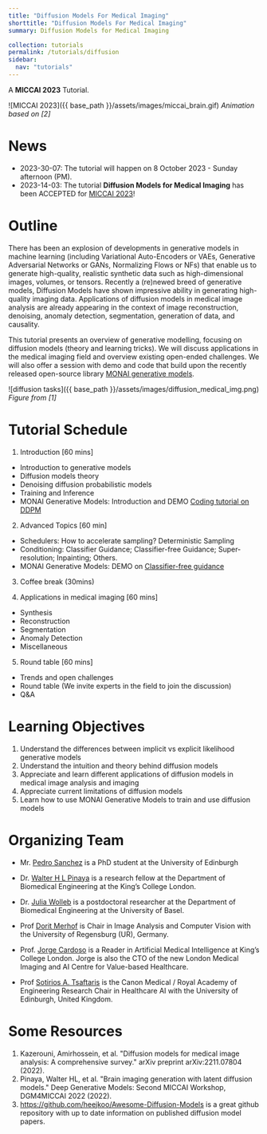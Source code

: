 ```yaml
---
title: "Diffusion Models For Medical Imaging"
shorttitle: "Diffusion Models For Medical Imaging"
summary: Diffusion Models for Medical Imaging

collection: tutorials
permalink: /tutorials/diffusion
sidebar:
  nav: "tutorials"
---
```



A **MICCAI 2023** Tutorial.

![MICCAI 2023]({{ base_path }}/assets/images/miccai_brain.gif)
*Animation based on [2]*
<!---
Gif was generated based on https://www.youtube.com/watch?v=eQbi41lZgy4&ab_channel=NuxttuxCreativeStudio
-->

# News 

- 2023-30-07: The tutorial will happen on 8 October 2023 - Sunday afternoon (PM).
- 2023-14-03: The tutorial **Diffusion Models for Medical Imaging** has been ACCEPTED for [MICCAI 2023](https://conferences.miccai.org/2023/en/default.asp)!

# Outline

There has been an explosion of developments in generative models in machine learning (including Variational Auto-Encoders or VAEs, Generative Adversarial Networks or GANs, Normalizing Flows or NFs) that enable us to generate high-quality, realistic synthetic data such as high-dimensional images, volumes, or tensors. Recently a (re)newed breed of generative models, Diffusion Models have shown impressive ability in generating high-quality imaging data. Applications of diffusion models in medical image analysis are already appearing in the context of image reconstruction, denoising, anomaly detection, segmentation, generation of data, and causality.

This tutorial presents an overview of generative modelling, focusing on diffusion models (theory and learning tricks). We will discuss applications in the medical imaging field and overview existing open-ended challenges. We will also offer a session with demo and code that build upon the recently released open-source library [MONAI generative models](https://github.com/Project-MONAI/GenerativeModels). 

![diffusion tasks]({{ base_path }}/assets/images/diffusion_medical_img.png)
*Figure from [1]*

# Tutorial Schedule

1. Introduction [60 mins]
  - Introduction to generative models
  - Diffusion models theory
  - Denoising diffusion probabilistic models
  - Training and Inference
  - MONAI Generative Models: Introduction and DEMO [Coding tutorial on DDPM](https://github.com/Project-MONAI/GenerativeModels/tree/main/tutorials/generative/2d_ddpm)

2. Advanced Topics [60 min]
  - Schedulers: How to accelerate sampling? Deterministic Sampling
  - Conditioning: Classifier Guidance; Classifier-free Guidance; Super-resolution; Inpainting; Others.
  - MONAI Generative Models: DEMO on [Classifier-free guidance](https://github.com/Project-MONAI/GenerativeModels/tree/main/tutorials/generative/classifier_free_guidance)
    
3. Coffee break (30mins)

4. Applications in medical imaging [60 mins]
  - Synthesis
  - Reconstruction
  - Segmentation
  - Anomaly Detection
  - Miscellaneous

5. Round table [60 mins]
  - Trends and open challenges
  - Round table (We invite experts in the field to join the discussion)
  - Q&A

# Learning Objectives

1. Understand the differences between implicit vs explicit likelihood generative models
2. Understand the intuition and theory behind diffusion models
3. Appreciate and learn different applications of diffusion models in medical image analysis and imaging
4. Appreciate current limitations of diffusion models
5. Learn how to use MONAI Generative Models to train and use diffusion models

# Organizing Team

- Mr. [Pedro Sanchez](https://vios.science/team/sanchez) is a PhD student at the University of Edinburgh

- Dr. [Walter H L Pinaya](https://warvito.github.io/) is a research fellow at the Department of Biomedical Engineering at the King’s College London.

- Dr. [Julia Wolleb](https://dbe.unibas.ch/en/persons/julia-wolleb/) is a postdoctoral researcher at the Department of Biomedical Engineering at the University of Basel.

- Prof [Dorit Merhof](https://scholar.google.com/citations?user=0c0rMr0AAAAJ&hl=en) is Chair in Image Analysis and Computer Vision with the University of Regensburg (UR), Germany.

- Prof. [Jorge Cardoso](https://amigos.ai/people/jorge_cardoso/) is a Reader in Artificial Medical Intelligence at King’s College London. Jorge is also the CTO of the new London Medical Imaging and AI Centre for Value-based Healthcare.

- Prof [Sotirios A. Tsaftaris](https://vios.science/team/tsaftaris) is the Canon Medical / Royal Academy of Engineering Research Chair in Healthcare AI with the University of Edinburgh, United Kingdom.

# Some Resources

1. Kazerouni, Amirhossein, et al. "Diffusion models for medical image analysis: A comprehensive survey." arXiv preprint arXiv:2211.07804 (2022).
2. Pinaya, Walter HL, et al. "Brain imaging generation with latent diffusion models." Deep Generative Models: Second MICCAI Workshop, DGM4MICCAI 2022 (2022).
3. https://github.com/heejkoo/Awesome-Diffusion-Models is a great github repository with up to date information on published diffusion model papers.


<!---
# Accompanying Material {#material}

 Sotos recently gave a [keynote at MICAD 2022](https://www.micad.org/pages/keynote.html) on Diffusion Models in Medical Imaging and Analysis. Hype or Hope?

| [![YouTube]({{ base_path }}/assets/images/youtube_logo.png)](https://www.youtube.com/watch?v=WA7hn9cyRdo) | [![ppt_logo]({{ base_path }}/assets/images/ppt_logo.png)]({{ base_path }}/assets/pdfs/20221101_Sotos_Micad_diffusionHope.pdf)

- The video is available on the MICAD YouTube channel, find it [here](https://www.youtube.com/watch?v=WA7hn9cyRdo);
- The tutorial's slide deck in pdf is also available [here]({{ base_path }}/assets/pdfs/20221101_Sotos_Micad_diffusionHope.pdf).
-->

